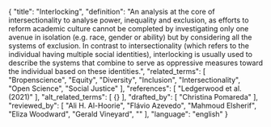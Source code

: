 {
  "title": "Interlocking",
  "definition": "An analysis at the core of intersectionality to analyse power, inequality and exclusion, as efforts to reform academic culture cannot be completed by investigating only one avenue in isolation (e.g. race, gender or ability) but by considering all the systems of exclusion. In contrast to intersectionality (which refers to the individual having multiple social identities), interlocking is usually used to describe the systems that combine to serve as oppressive measures toward the individual based on these identities.",
  "related_terms": [
    "Bropenscience",
    "Equity",
    "Diversity",
    "Inclusion",
    "Intersectionality",
    "Open Science",
    "Social Justice"
  ],
  "references": [
    "Ledgerwood et al. (2021)"
  ],
  "alt_related_terms": [
    {}
  ],
  "drafted_by": [
    "Christina Pomareda"
  ],
  "reviewed_by": [
    "Ali H. Al-Hoorie",
    "Flávio Azevedo",
    "Mahmoud Elsherif",
    "Eliza Woodward",
    "Gerald Vineyard",
    ""
  ],
  "language": "english"
}
